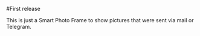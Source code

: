 #First release

This is just a Smart Photo Frame to show pictures that were sent via mail or Telegram.